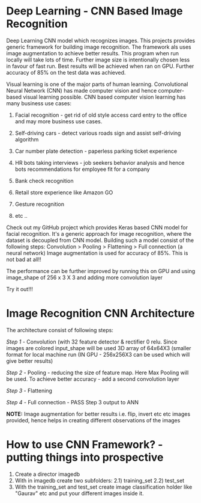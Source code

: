 # Deep Learning - CNN Based Image Recognition

Deep Learning CNN model which recognizes images. This projects provides generic framework for building image recognition. The framework als uses image augmentation to achieve better results. This program when run locally will take lots of time. Further image size is intentionally chosen less in favour of fast run. Best results will be achieved when ran on GPU. Further accuracy of 85% on the test data was achieved.


Visual learning is one of the major parts of human learning. Convolutional Neural Network (CNN) has made computer vision and hence computer-based visual learning possible. CNN based computer vision learning has many business use cases:

1. Facial recognition - get rid of old style access card entry to the office and may more business use cases.

2. Self-driving cars - detect various roads sign and assist self-driving algorithm

3. Car number plate detection - paperless parking ticket experience

4. HR bots taking interviews - job seekers behavior analysis and hence bots recommendations for employee fit for a company

5. Bank check recognition

6. Retail store experience like Amazon GO

8. Gesture recognition

9. etc ..

Check out my GitHub project which provides Keras based CNN model for facial recognition. It's a generic approach for image recognition, where the dataset is decoupled from CNN model. Building such a model consist of the following steps:
Convolution > Pooling > Flattening > Full connection (a neural network)
Image augmentation is used for accuracy of 85%. This is not bad at all!!

The performance can be further improved by running this on GPU and using image_shape of 256 x 3 X 3 and adding more convolution layer

Try it out!!!


# Image Recognition CNN Architecture

The architecture consist of following steps:

_Step 1_ - Convolution (with 32 feature detector & rectifier 0 relu. Since images are colored input_shape will be used 3D array of 64x64X3 (smaller format for local machine run (IN GPU - 256x256X3 can be used which will give better results)

_Step 2_ - Pooling - reducing the size of feature map. Here Max Pooling will be used. To achieve better accuracy - add a second convolution layer

_Step 3_ - Flattening

_Step 4_ - Full connection - PASS Step 3 output to ANN

**NOTE:** Image augmentation for better results i.e. flip, invert etc etc images provided, hence helps in creating different observations of the images

# How to use CNN Framework? - putting things into prospective

1. Create a director imagedb
2. With in imagedb create two subfolders:
  2.1) training_set
  2.2) test_set
3. With the training_set and test_set create image classification holder like "Gaurav" etc and put your different images inside it.

